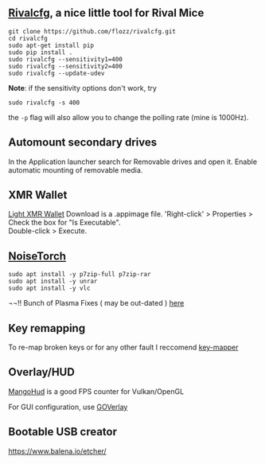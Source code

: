 ## [Rivalcfg](https://github.com/flozz/rivalcfg.git), a nice little tool for Rival Mice

```
git clone https://github.com/flozz/rivalcfg.git
cd rivalcfg
sudo apt-get install pip
sudo pip install .
sudo rivalcfg --sensitivity1=400
sudo rivalcfg --sensitivity2=400
sudo rivalcfg --update-udev
```
**Note**: if the sensitivity options don't work, try

`sudo rivalcfg -s 400`

the `-p` flag will also allow you to change the polling rate (mine is 1000Hz).

## Automount secondary drives
In the Application launcher search for Removable drives and open it. Enable automatic mounting of removable media.

## XMR Wallet
[Light XMR Wallet](https://mymonero.com/)
Download is a .appimage file. 'Right-click' > Properties > Check the box for "Is Executable".                 
Double-click > Execute.      

## [NoiseTorch](https://github.com/lawl/NoiseTorch)

```
sudo apt install -y p7zip-full p7zip-rar 
sudo apt install -y unrar
sudo apt install -y vlc
```

¬¬!! Bunch of Plasma Fixes ( may be out-dated ) [here](https://zren.github.io/kde/)


## Key remapping

To re-map broken keys or for any other fault I reccomend [key-mapper](https://github.com/sezanzeb/key-mapper/releases)


## Overlay/HUD

[MangoHud](https://github.com/flightlessmango/MangoHud) is a good FPS counter for Vulkan/OpenGL

For GUI configuration, use [GOVerlay](https://github.com/benjamimgois/goverlay)

## Bootable USB creator

https://www.balena.io/etcher/
